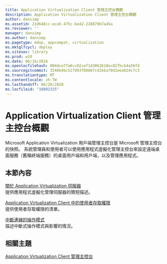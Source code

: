 ```yaml
---
title: Application Virtualization Client 管理主控台概觀
description: Application Virtualization Client 管理主控台概觀
author: dansimp
ms.assetid: 21d648cc-eca5-475c-be42-228879b7a45a
ms.reviewer: ''
manager: dansimp
ms.author: dansimp
ms.pagetype: mdop, appcompat, virtualization
ms.mktglfcycl: deploy
ms.sitesec: library
ms.prod: w10
ms.date: 06/16/2016
ms.openlocfilehash: 004dce77a6cc02cef1d3862610ec82fbcb4a56fd
ms.sourcegitcommit: 354664bc527d93f80687cd2eba70d1eea024c7c3
ms.translationtype: MT
ms.contentlocale: zh-TW
ms.lasthandoff: 06/26/2020
ms.locfileid: "10802325"
---
```

# Application Virtualization Client 管理主控台概觀


Microsoft Application Virtualization 用戶端管理主控台是 Microsoft 管理主控台的快照。 系統管理員和使用者可以使用應用程式虛擬化管理主控台來設定遠端桌面服務（舊稱終端服務）的桌面用戶端和用戶端，以及管理應用程式。

## 本節內容


<a href="" id="about-application-virtualization-servers"></a>[關於 Application Virtualization 伺服器](about-application-virtualization-servers.md)  
提供應用程式虛擬化管理伺服器的簡短描述。

<a href="" id="user-access-permissions-in-application-virtualization-client"></a>[Application Virtualization Client 中的使用者存取權限](user-access-permissions-in-application-virtualization-client.md)  
提供使用者存取權限的清單。

<a href="" id="disconnected-operation-mode"></a>[中斷連線的操作模式](disconnected-operation-mode.md)  
描述中斷式操作模式與影響的情況。

## 相關主題


[Application Virtualization Client 管理主控台](application-virtualization-client-management-console.md)

 

 





